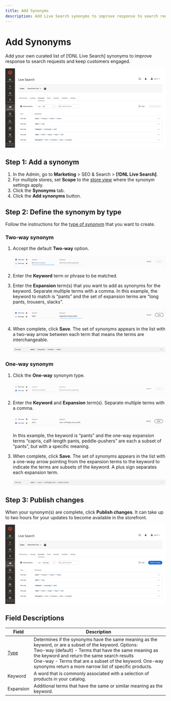 ```yaml
---
title: Add Synonyms
description: Add Live Search synonyms to improve response to search requests.
---
```

# Add Synonyms

Add your own curated list of [!DNL Live Search] synonyms to improve response to search requests and keep customers engaged.

![[!DNL Live Search] synonyms](assets/synonym-workspace.png?lang=en)

## Step 1: Add a synonym

1. In the Admin, go to **Marketing** > SEO & Search > **[!DNL Live Search]**.
1. For multiple stores, set **Scope** to the [store view](https://docs.magento.com/user-guide/configuration/scope.html) where the synonym settings apply.
1. Click the **Synonyms** tab.
1. Click the **Add synonyms** button.

## Step 2: Define the synonym by type

Follow the instructions for the [type of synonym](synonyms-type.md) that you want to create.

### Two-way synonym

1. Accept the default **Two-way** option.

   ![Add two-way synonym](assets/synonym-add-two-way.png?lang=en)


1. Enter the **Keyword** term or phrase to be matched.
1. Enter the **Expansion** term(s) that you want to add as synonyms for the keyword. Separate multiple terms with a comma.
   In this example, the keyword to match is “pants” and the set of expansion terms are “long pants, trousers, slacks”.

   ![Two-way synonym example](assets/synonym-add-two-way-example.png?lang=en)

1. When complete, click **Save**.
   The set of synonyms appears in the list with a two-way arrow between each term that means the terms are interchangeable.

   ![Two-way synonym](assets/synonym-two-way.png?lang=en)

### One-way synonym

1. Click the **One-way** synonym type.

   ![Add one-way synonym](assets/synonym-add-one-way.png?lang=en)

1. Enter the **Keyword** and **Expansion** term(s). Separate multiple terms with a comma.

   ![One-way synonym example](assets/synonym-add-one-way-example.png?lang=en)

   In this example, the keyword is “pants” and the one-way expansion terms “capris, calf-length pants, peddle-pushers” are each a subset of “pants”, but with a specific meaning.

1. When complete, click **Save**.
   The set of synonyms appears in the list with a one-way arrow pointing from the expansion terms to the keyword to indicate the terms are subsets of the keyword. A plus sign separates each expansion term.

   ![One-way synonym](assets/synonym-one-way.png?lang=en)

## Step 3: Publish changes

When your synonym(s) are complete, click **Publish changes**.
It can take up to two hours for your updates to become available in the storefront.

![Publish changes](assets/synonym-publish.png?lang=en)

## Field Descriptions

| Field | Description |
|--- |--- |
| [Type](synonyms.md) | Determines if the synonyms have the same meaning as the keyword, or are a subset of the keyword. Options:<br />Two-way (default) - Terms that have the same meaning as the keyword and return the same search results<br />One-way - Terms that are a subset of the keyword. One-way synonyms return a more narrow list of specific products. |
| Keyword | A word that is commonly associated with a selection of products in your catalog. |
| Expansion | Additional terms that have the same or similar meaning as the keyword. |

